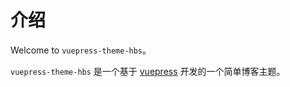 # 介绍

Welcome to `vuepress-theme-hbs`。

`vuepress-theme-hbs` 是一个基于 [vuepress](https://www.vuepress.cn/) 开发的一个简单博客主题。
